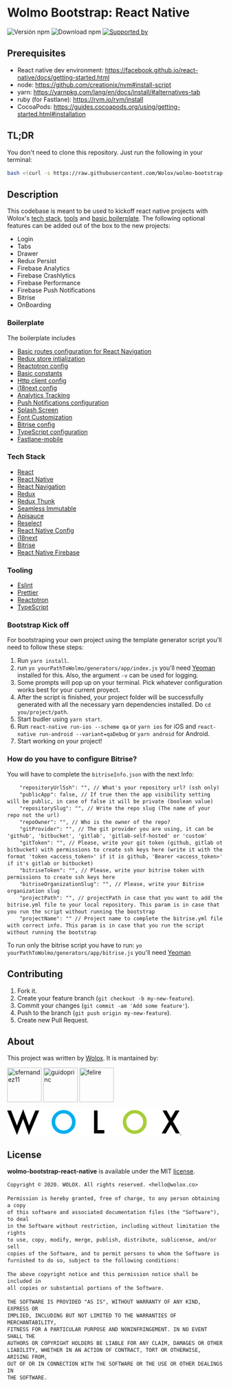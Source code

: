 # Wolmo Bootstrap: React Native

![Versión npm](https://img.shields.io/npm/v/generator-wolmo-bootstrap-rn.svg?color=68d5f7)
![Download npm](https://img.shields.io/npm/dw/generator-wolmo-bootstrap-rn.svg?color=7551bb)
[![Supported by](https://img.shields.io/badge/supported%20by-Wolox.💗-blue.svg)](https://www.wolox.com.ar)

## Prerequisites

- React native dev environment: https://facebook.github.io/react-native/docs/getting-started.html
- node: https://github.com/creationix/nvm#install-script
- yarn: https://yarnpkg.com/lang/en/docs/install/#alternatives-tab
- ruby (for Fastlane): https://rvm.io/rvm/install
- CocoaPods: https://guides.cocoapods.org/using/getting-started.html#installation

## TL;DR

You don't need to clone this repository. Just run the following in your terminal:

```bash
bash <(curl -s https://raw.githubusercontent.com/Wolox/wolmo-bootstrap-react-native/master/run.sh)
```

## Description

This codebase is meant to be used to kickoff react native projects with Wolox's [tech stack](#tech-stack), [tools](#tooling) and [basic boilerplate](#boilerplate).
The following optional features can be added out of the box to the new projects:

- Login
- Tabs
- Drawer
- Redux Persist
- Firebase Analytics
- Firebase Crashlytics
- Firebase Performance
- Firebase Push Notifications
- Bitrise
- OnBoarding

### Boilerplate

The boilerplate includes

- [Basic routes configuration for React Navigation](/generators/app/templates/src/app/components/AppNavigator/navigator.ejs)
- [Redux store intialization](/generators/app/templates/src/redux/store.ejs)
- [Reactotron config](/generators/app/templates/src/config/reactotronConfig.ejs)
- [Basic constants](/generators/app/templates/src/constants)
- [Http client config](/generators/app/templates/src/config/api.js)
- [i18next config](/generators/app/templates/src/config/i18n.js)
- [Analytics Tracking](/generators/app/templates/src/redux/middlewares/analyticsMiddleware.js)
- [Push Notifications configuration](/generators/app/templates/src/config/pushNotifications.js)
- [Splash Screen](/generators/app/tasks/appSetup/splashScreenSetup.js)
- [Font Customization](/generators/app/templates/src/config/fonts.js)
- [Bitrise config](/generators/app/tasks/createBitriseApp.js)
- [TypeScript configuration](/generators/app/templates/tsconfig.json)
- [Fastlane-mobile](https://github.com/Wolox/fastlane-mobile)

### Tech Stack

- [React](https://facebook.github.io/react/)
- [React Native](https://facebook.github.io/react-native/)
- [React Navigation](https://reactnavigation.org/)
- [Redux](http://redux.js.org/)
- [Redux Thunk](https://github.com/gaearon/redux-thunk)
- [Seamless Immutable](https://github.com/rtfeldman/seamless-immutable)
- [Apisauce](https://github.com/skellock/apisauce)
- [Reselect](https://github.com/reactjs/reselect)
- [React Native Config](https://github.com/luggit/react-native-config)
- [i18next](https://www.i18next.com/)
- [Bitrise](https://devcenter.bitrise.io/)
- [React Native Firebase](https://invertase.io/oss/react-native-firebase)

### Tooling

- [Eslint](http://eslint.org/)
- [Prettier](https://github.com/prettier/prettier)
- [Reactotron](https://github.com/infinitered/reactotron)
- [TypeScript](https://www.typescriptlang.org/)

### Bootstrap Kick off

For bootstraping your own project using the template generator script you'll need to follow these steps:

1. Run `yarn install`.
2. run `yo yourPathToWolmo/generators/app/index.js` you'll need [Yeoman](https://yeoman.io/learning/index.html) installed for this. Also, the argument `-v` can be used for logging.
3. Some prompts will pop up on your terminal. Pick whatever configuration works best for your current proyect.
4. After the script is finished, your project folder will be successfully generated with all the necessary yarn dependencies installed. Do `cd you/project/path`.
5. Start budler using `yarn start`.
6. Run `react-native run-ios --scheme qa` or `yarn ios` for iOS and `react-native run-android --variant=qaDebug` or `yarn android` for Android.
7. Start working on your project!

### How do you have to configure Bitrise?

You will have to complete the `bitriseInfo.json` with the next Info:

```
    "repositoryUrlSsh": "", // What's your repository url? (ssh only)
    "publicApp": false, // If true then the app visibility setting will be public, in case of false it will be private (boolean value)
    "repositorySlug": "", // Write the repo slug (The name of your repo not the url)
    "repoOwner": "", // Who is the owner of the repo?
    "gitProvider": "", // The git provider you are using, it can be 'github', 'bitbucket', 'gitlab', 'gitlab-self-hosted' or 'custom'
    "gitToken": "", // Please, write your git token (github, gitlab ot bitbucket) with permissions to create ssh keys here (write it with the format 'token <access_token>' if it is github, 'Bearer <access_token>' if it's gitlab or bitbucket)
    "bitriseToken": "", // Please, write your bitrise token with permissions to create ssh keys here
    "bitriseOrganizationSlug": "", // Please, write your Bitrise organization slug
    "projectPath": "", // projectPath in case that you want to add the bitrise.yml file to your local repository. This param is in case that you run the script without running the bootstrap
    "projectName": "" // Project name to complete the bitrise.yml file with correct info. This param is in case that you run the script without running the bootstrap
```

To run only the bitrise script you have to run: `yo yourPathToWolmo/generators/app/bitrise.js` you'll need [Yeoman](https://yeoman.io/learning/index.html)

## Contributing

1. Fork it.
2. Create your feature branch (`git checkout -b my-new-feature`).
3. Commit your changes (`git commit -am 'Add some feature'`).
4. Push to the branch (`git push origin my-new-feature`).
5. Create new Pull Request.

## About

This project was written by [Wolox](http://www.wolox.com.ar). It is mantained by:

<a href="https://github.com/sfernandez11"><img src="https://avatars3.githubusercontent.com/u/8583214?s=460&v=4" title="sfernandez11" width="80" height="80"></a>
<a href="https://github.com/guidoprinc"><img src="https://avatars3.githubusercontent.com/u/28304582?s=460&v=4" title="guidoprinc" width="80" height="80"></a>
<a href="https://github.com/felire"><img src="https://avatars3.githubusercontent.com/u/11776795?s=460&v=4" title="felire" width="80" height="80"></a>

![Wolox](https://raw.githubusercontent.com/Wolox/press-kit/master/logos/logo_banner.png).

## License

**wolmo-bootstrap-react-native** is available under the MIT [license](LICENSE).

    Copyright © 2020. WOLOX. All rights reserved. <hello@wolox.co>

    Permission is hereby granted, free of charge, to any person obtaining a copy
    of this software and associated documentation files (the "Software"), to deal
    in the Software without restriction, including without limitation the rights
    to use, copy, modify, merge, publish, distribute, sublicense, and/or sell
    copies of the Software, and to permit persons to whom the Software is
    furnished to do so, subject to the following conditions:

    The above copyright notice and this permission notice shall be included in
    all copies or substantial portions of the Software.

    THE SOFTWARE IS PROVIDED "AS IS", WITHOUT WARRANTY OF ANY KIND, EXPRESS OR
    IMPLIED, INCLUDING BUT NOT LIMITED TO THE WARRANTIES OF MERCHANTABILITY,
    FITNESS FOR A PARTICULAR PURPOSE AND NONINFRINGEMENT. IN NO EVENT SHALL THE
    AUTHORS OR COPYRIGHT HOLDERS BE LIABLE FOR ANY CLAIM, DAMAGES OR OTHER
    LIABILITY, WHETHER IN AN ACTION OF CONTRACT, TORT OR OTHERWISE, ARISING FROM,
    OUT OF OR IN CONNECTION WITH THE SOFTWARE OR THE USE OR OTHER DEALINGS IN
    THE SOFTWARE.
